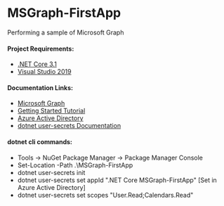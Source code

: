 # MSGraph-FirstApp
 Performing a sample of Microsoft Graph

#### Project Requirements:
* [.NET Core 3.1](https://dotnet.microsoft.com/download/dotnet-core/3.1)
* [Visual Studio 2019](https://visualstudio.microsoft.com/downloads/)

#### Documentation Links:
* [Microsoft Graph](https://developer.microsoft.com/en-us/graph)
* [Getting Started Tutorial](https://docs.microsoft.com/en-us/graph/tutorials/dotnet-core)
* [Azure Active Directory](https://aad.portal.azure.com/)
* [dotnet user-secrets Documentation](https://docs.microsoft.com/en-us/aspnet/core/security/app-secrets?view=aspnetcore-3.1&tabs=windows&source=docs)

#### dotnet cli commands:
* Tools -> NuGet Package Manager -> Package Manager Console
* Set-Location -Path .\MSGraph-FirstApp
* dotnet user-secrets init
* dotnet user-secrets set appId ".NET Core MSGraph-FirstApp" [Set in Azure Active Directory]
* dotnet user-secrets set scopes "User.Read;Calendars.Read"